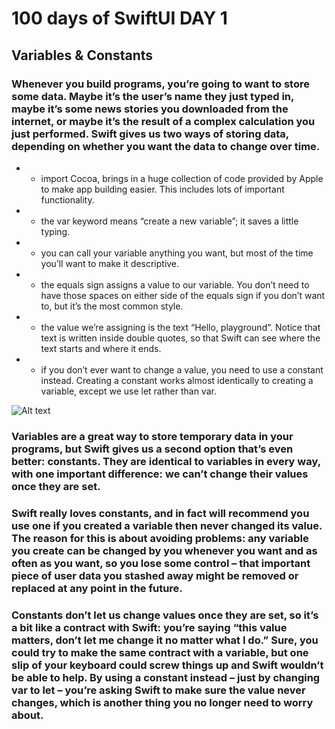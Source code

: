 # 100 days of SwiftUI DAY 1

## Variables & Constants

### Whenever you build programs, you’re going to want to store some data. Maybe it’s the user’s name they just typed in, maybe it’s some news stories you downloaded from the internet, or maybe it’s the result of a complex calculation you just performed. Swift gives us two ways of storing data, depending on whether you want the data to change over time.

* - import Cocoa, brings in a huge collection of code provided by Apple to make app building easier. This includes lots of important functionality.
* - the var keyword means “create a new variable”; it saves a little typing.
* - you can call your variable anything you want, but most of the time you’ll want to make it descriptive.
* - the equals sign assigns a value to our variable. You don’t need to have those spaces on either side of the equals sign if you don’t want to, but it’s the most common style.
* - the value we’re assigning is the text “Hello, playground”. Notice that text is written inside double quotes, so that Swift can see where the text starts and where it ends.
* - if you don’t ever want to change a value, you need to use a constant instead. Creating a constant works almost identically to creating a variable, except we use let rather than var.

![Alt text](/.../img/img1.jpg)

### Variables are a great way to store temporary data in your programs, but Swift gives us a second option that’s even better: constants. They are identical to variables in every way, with one important difference: we can’t change their values once they are set.
### Swift really loves constants, and in fact will recommend you use one if you created a variable then never changed its value. The reason for this is about avoiding problems: any variable you create can be changed by you whenever you want and as often as you want, so you lose some control – that important piece of user data you stashed away might be removed or replaced at any point in the future.
### Constants don’t let us change values once they are set, so it’s a bit like a contract with Swift: you’re saying “this value matters, don’t let me change it no matter what I do.” Sure, you could try to make the same contract with a variable, but one slip of your keyboard could screw things up and Swift wouldn’t be able to help. By using a constant instead – just by changing var to let – you’re asking Swift to make sure the value never changes, which is another thing you no longer need to worry about.